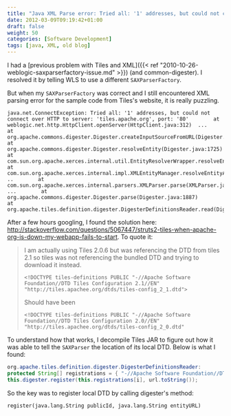 ```yaml
---
title: "Java XML Parse error: Tried all: '1' addresses, but could not connect over HTTP to server"
date: 2012-03-09T09:19:42+01:00
draft: false
weight: 50
categories: [Software Development]
tags: [java, XML, old blog]
---
```


I had a [previous problem with Tiles and XML]({{< ref "2010-10-26-weblogic-saxparserfactory-issue.md" >}})  (and common-digester). I resolved it by telling WLS to use a different `SAXParserFactory`.

But when my `SAXParserFactory` was correct and I still encountered XML parsing error for the sample code from Tiles's website, it is really puzzling.

```
java.net.ConnectException: Tried all: '1' addresses, but could not connect over HTTP to server: 'tiles.apache.org', port: '80'        at weblogic.net.http.HttpClient.openServer(HttpClient.java:312)  ...        at org.apache.commons.digester.Digester.createInputSourceFromURL(Digester.java:2072)        at org.apache.commons.digester.Digester.resolveEntity(Digester.java:1725)        at com.sun.org.apache.xerces.internal.util.EntityResolverWrapper.resolveEntity(EntityResolverWrapper.java:107)        at com.sun.org.apache.xerces.internal.impl.XMLEntityManager.resolveEntityAsPerStax(XMLEntityManager.java:1018)        ..        at com.sun.org.apache.xerces.internal.parsers.XMLParser.parse(XMLParser.java:107)  ...        at org.apache.commons.digester.Digester.parse(Digester.java:1887)        at org.apache.tiles.definition.digester.DigesterDefinitionsReader.read(DigesterDefinitionsReader.java:267)
```

After a few hours googling, I found the solution here: http://stackoverflow.com/questions/5067447/struts2-tiles-when-apache-org-is-down-my-webapp-fails-to-start. To quote it:

> I am actually using Tiles 2.0.6 but was referencing the DTD from tiles 2.1 so tiles was not referencing the bundled DTD and trying to download it instead. 
>
> `<!DOCTYPE tiles-definitions PUBLIC "-//Apache Software Foundation//DTD Tiles Configuration 2.1//EN"  "http://tiles.apachee.org/dtds/tiles-config_2_1.dtd">`
>
> Should have been 
>
> `<!DOCTYPE tiles-definitions PUBLIC "-//Apache Software Foundation//DTD Tiles Configuration 2.0//EN" "http://tiles.apachee.org/dtds/tiles-config_2_0.dtd"`


To understand how that works, I decompile Tiles JAR to figure out how it was able to tell the `SAXParser` the location of its local DTD. Below is what I found:

```java
org.apache.tiles.definition.digester.DigesterDefinitionsReader: 
protected String[] registrations = { "-//Apache Software Foundation//DTD Tiles Configuration 2.0//EN", "/org/apache/tiles/resources/tiles-config_2_0.dtd" }; 
this.digester.register(this.registrations[i], url.toString());
```

So the key was to register local DTD by calling digester's method: 

```
register(java.lang.String publicId, java.lang.String entityURL) 
```